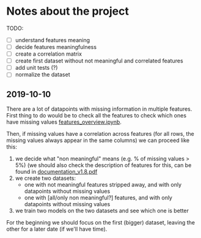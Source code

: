 # Notes about the project

TODO:

- [ ] understand features meaning
- [ ] decide features meaningfulness
- [ ] create a correlation matrix
- [ ] create first dataset without not meaningful and correlated features
- [ ] add unit tests (?)
- [ ] normalize the dataset

## 2019-10-10

There are a lot of datapoints with missing information in multiple features.
First thing to do would be to check all the features to check which ones have missing values [features_overview.ipynb](features_overview.ipynb).

Then, if missing values have a correlation across features (for all rows, the missing values always appear in the same columns)
we can proceed like this:

1) we decide what "non meaningful" means (e.g. % of missing values > 5%) (we should also check the description of features for
this, can be found in [documentation_v1.8.pdf](documentation_v1.8.pdf')
2) we create two datasets:
    - one with not meaningful features stripped away, and with only datapoints without missing values
    - one with [all/only non meaningful?] features, and with only datapoints without missing values
3) we train two models on the two datasets and see which one is better

For the beginning we should focus on the first (bigger) dataset, leaving the other for a later date (if we'll have time).
